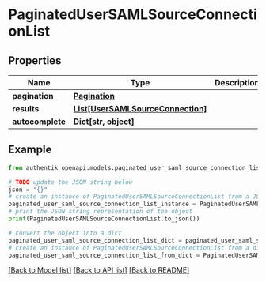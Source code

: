 # PaginatedUserSAMLSourceConnectionList


## Properties

Name | Type | Description | Notes
------------ | ------------- | ------------- | -------------
**pagination** | [**Pagination**](Pagination.md) |  | 
**results** | [**List[UserSAMLSourceConnection]**](UserSAMLSourceConnection.md) |  | 
**autocomplete** | **Dict[str, object]** |  | 

## Example

```python
from authentik_openapi.models.paginated_user_saml_source_connection_list import PaginatedUserSAMLSourceConnectionList

# TODO update the JSON string below
json = "{}"
# create an instance of PaginatedUserSAMLSourceConnectionList from a JSON string
paginated_user_saml_source_connection_list_instance = PaginatedUserSAMLSourceConnectionList.from_json(json)
# print the JSON string representation of the object
print(PaginatedUserSAMLSourceConnectionList.to_json())

# convert the object into a dict
paginated_user_saml_source_connection_list_dict = paginated_user_saml_source_connection_list_instance.to_dict()
# create an instance of PaginatedUserSAMLSourceConnectionList from a dict
paginated_user_saml_source_connection_list_from_dict = PaginatedUserSAMLSourceConnectionList.from_dict(paginated_user_saml_source_connection_list_dict)
```
[[Back to Model list]](../README.md#documentation-for-models) [[Back to API list]](../README.md#documentation-for-api-endpoints) [[Back to README]](../README.md)


